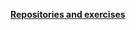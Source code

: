 
<img align="left" src="https://cdn.discordapp.com/attachments/481023998059347969/905081918251466762/E9sW-maVEAA4m_C-removebg-preview.png" width=2>

<a href="https://github.com/STIA1113-GROUP-C-HAIKAL"><Strong>Repositories and exercises</Strong></a>

